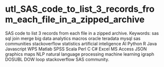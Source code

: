 # utl_SAS_code_to_list_3_records_from_each_file_in_a_zipped_archive
SAS code to list 3 records from each file in a zipped archive.  Keywords: sas sql join merge big data analytics macros oracle teradata mysql sas communities stackoverflow statistics artificial inteligence AI Python R Java Javascript WPS Matlab SPSS Scala Perl C C# Excel MS Access JSON graphics maps NLP natural language processing machine learning igraph DOSUBL DOW loop stackoverflow SAS community.
